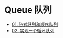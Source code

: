 # Queue 队列

* [01. 链式队列和顺序队列](https://github.com/luvsunlight/algorithm/tree/master/%E9%98%9F%E5%88%97/queues.md)
* [02. 实现一个循环队列](https://github.com/luvsunlight/algorithm/tree/master/%E9%98%9F%E5%88%97/queueCycle.md)